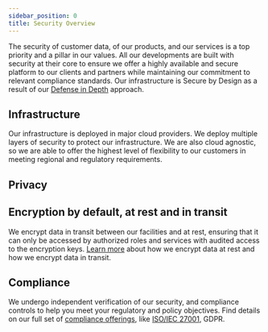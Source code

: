 ```yaml
---
sidebar_position: 0
title: Security Overview
---
```



The security of customer data, of our products, and our services is a top priority and a pillar in our values. All our developments are built with security at their core to ensure we offer a highly available and secure platform to our clients and partners while maintaining our commitment to relevant compliance standards. Our infrastructure is Secure by Design as a result of our [Defense in Depth](infrastructure-security) approach.

## Infrastructure

Our infrastructure is deployed in major cloud providers. We deploy multiple layers of security to protect our infrastructure. We are also cloud agnostic, so we are able to offer the highest level of flexibility to our customers in meeting regional and regulatory requirements.

## Privacy

## Encryption by default, at rest and in transit
We encrypt data in transit between our facilities and at rest, ensuring that it can only be accessed by authorized roles and services with audited access to the encryption keys. [Learn more](/trust-security/compliance) about how we encrypt data at rest and how we encrypt data in transit.

## Compliance
We undergo independent verification of our security, and compliance controls to help you meet your regulatory and policy objectives. Find details on our full set of [compliance offerings](/trust-security/compliance), like [ISO/IEC 27001](/trust-security/compliance/iso27001), GDPR.


